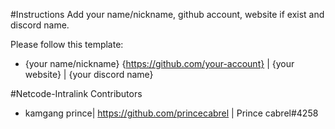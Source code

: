 #Instructions
Add your name/nickname, github account, website if exist and discord name.

Please follow this template:
- {your name/nickname} {https://github.com/your-account} | {your website} | {your discord name}



#Netcode-Intralink Contributors

- kamgang prince| https://github.com/princecabrel | Prince cabrel#4258


